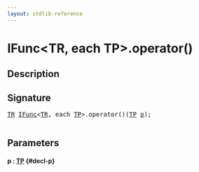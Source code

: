 ```yaml
---
layout: stdlib-reference
---
```


# IFunc\<TR, each TP\>\.operator\(\)

## Description





## Signature 

<pre>
<a href="/stdlib-reference/interfaces/ifunc-01/index#typeparam-TR" class="code_type">TR</a> <a href="/stdlib-reference/interfaces/ifunc-01/index" class="code_type">IFunc</a>&lt;<a href="/stdlib-reference/interfaces/ifunc-01/index#typeparam-TR" class="code_type">TR</a>, <span class="code_keyword">each</span> <a href="/stdlib-reference/interfaces/ifunc-01/index#typeparam-TP" class="code_type">TP</a>&gt;.operator()(<a href="/stdlib-reference/interfaces/ifunc-01/index#typeparam-TP" class="code_type">TP</a> <a href="/stdlib-reference/interfaces/ifunc-01/operatorx28x29#decl-p" class="code_param">p</a>);

</pre>

## Parameters

#### p  : [TP](/stdlib-reference/interfaces/ifunc-01/index#typeparam-TP) {#decl-p}

